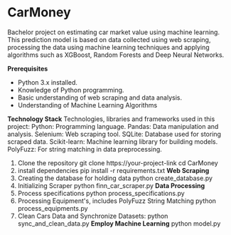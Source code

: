 # CarMoney
Bachelor project on estimating car market value using machine learning. This prediction model is based on data collected using web scraping, processing the data using machine learning techniques and applying algorithms such as XGBoost, Random Forests and Deep Neural Networks.

**Prerequisites**
- Python 3.x installed.
- Knowledge of Python programming.
- Basic understanding of web scraping and data analysis.
- Understanding of Machine Learning Algorithms

**Technology Stack**
Technologies, libraries and frameworks used in this project:
    Python: Programming language.
    Pandas: Data manipulation and analysis.
    Selenium: Web scraping tool.
    SQLite: Database used for storing scraped data.
    Scikit-learn: Machine learning library for building models.
    PolyFuzz: For string matching in data preprocessing.

1. Clone the repository
    git clone https://your-project-link
    cd CarMoney
2. install dependencies
    pip install -r requirements.txt
**Web Scraping**
1. Creating the database for holding data
    python create_database.py
2. Initializing Scraper
   python finn_car_scraper.py
**Data Processing**
1. Process specifications
   python process_specifications.py
2. Processing Equipment's, includes PolyFuzz String Matching
   python process_equipments.py
3. Clean Cars Data and Synchronize Datasets:
   python sync_and_clean_data.py
**Employ Machine Learning**
python model.py

